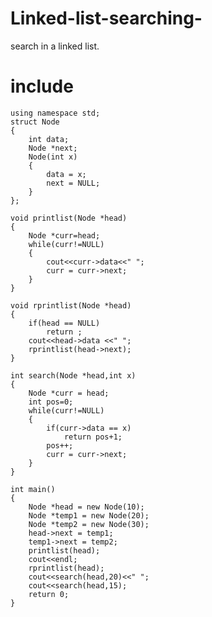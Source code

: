 # Linked-list-searching-
search in a linked list.
  
  
  
  
  # include <iostream>
    using namespace std;
    struct Node 
    {
        int data;
        Node *next;
        Node(int x)
        {
            data = x;
            next = NULL;
        }
    };

    void printlist(Node *head)
    {
        Node *curr=head;
        while(curr!=NULL)
        {
            cout<<curr->data<<" ";
            curr = curr->next;
        }
    }

    void rprintlist(Node *head)
    {
        if(head == NULL)
            return ;
        cout<<head->data <<" ";
        rprintlist(head->next);
    }

    int search(Node *head,int x)
    {
        Node *curr = head;
        int pos=0;
        while(curr!=NULL)
        {
            if(curr->data == x)
                return pos+1;
            pos++;
            curr = curr->next;
        }
    }

    int main()
    {
        Node *head = new Node(10);
        Node *temp1 = new Node(20);
        Node *temp2 = new Node(30);
        head->next = temp1;
        temp1->next = temp2;
        printlist(head);
        cout<<endl;
        rprintlist(head);
        cout<<search(head,20)<<" ";
        cout<<search(head,15);
        return 0;
    }
